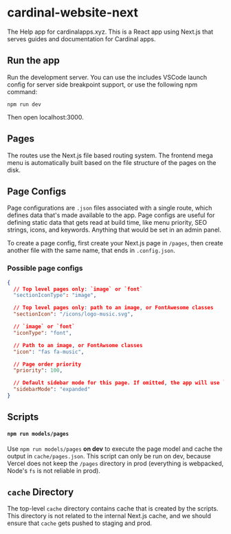 # cardinal-website-next

The Help app for cardinalapps.xyz. This is a React app using Next.js that serves
guides and documentation for Cardinal apps.

## Run the app

Run the development server. You can use the includes VSCode launch config for
server side breakpoint support, or use the following npm command:

```
npm run dev
```

Then open localhost:3000.

## Pages

The routes use the Next.js file based routing system. The frontend mega menu is
automatically built based on the file structure of the pages on the disk.

## Page Configs

Page configurations are `.json` files associated with a single route, which
defines data that's made available to the app. Page configs are useful for
defining static data that gets read at build time, like menu priority, SEO
strings, icons, and keywords. Anything that would be set in an admin panel.

To create a page config, first create your Next.js page in `/pages`, then create
another file with the same name, that ends in `.config.json`.

### Possible page configs

```json
{
  // Top level pages only: `image` or `font`
  "sectionIconType": "image",

  // Top level pages only: path to an image, or FontAwesome classes
  "sectionIcon": "/icons/logo-music.svg", 

  // `image` or `font`
  "iconType": "font",

  // Path to an image, or FontAwsome classes
  "icon": "fas fa-music",

  // Page order priority
  "priority": 100,

  // Default sidebar mode for this page. If omitted, the app will use `reading` mode.
  "sidebarMode": "expanded"
}
```

## Scripts

#### `npm run models/pages`

Use `npm run models/pages` **on dev** to execute the page model and cache the
output in `cache/pages.json`. This script can only be run on dev, because Vercel
does not keep the `/pages` directory in prod (everything is webpacked, Node's
`fs` is not reliable in prod).

## `cache` Directory

The top-level `cache` directory contains cache that is created by the scripts.
This directory is not related to the internal Next.js cache, and we should
ensure that `cache` gets pushed to staging and prod.